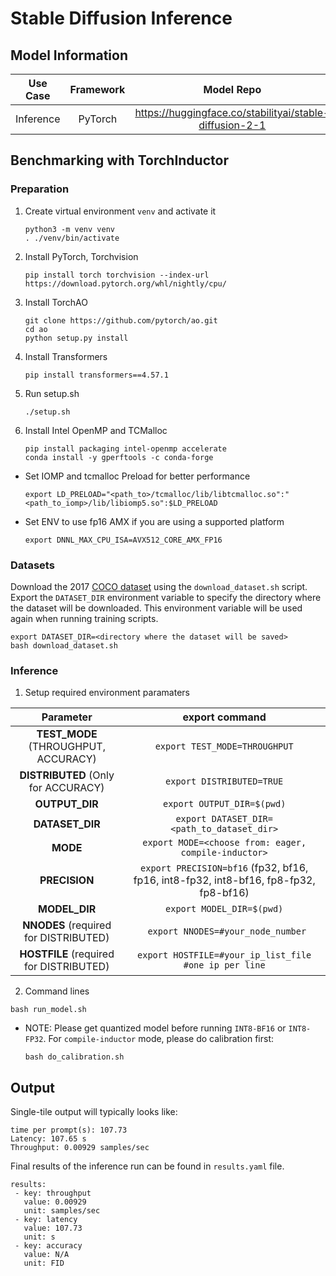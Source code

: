 # Stable Diffusion Inference

## Model Information

| **Use Case** | **Framework** | **Model Repo** | **Branch/Commit/Tag** | **Optional Patch** |
|:---:| :---: |:--------------:|:---------------------:|:------------------:|
|  Inference   |    PyTorch    |       https://huggingface.co/stabilityai/stable-diffusion-2-1       |           -           |         -          |

## Benchmarking with TorchInductor
### Preparation

1. Create virtual environment `venv` and activate it
    ```
    python3 -m venv venv
    . ./venv/bin/activate
    ```
2. Install PyTorch, Torchvision
    ```
    pip install torch torchvision --index-url https://download.pytorch.org/whl/nightly/cpu/
    ```
3. Install TorchAO
    ```
    git clone https://github.com/pytorch/ao.git
    cd ao
    python setup.py install
    ```
4. Install Transformers
    ```
    pip install transformers==4.57.1
    ```
5. Run setup.sh
    ```
    ./setup.sh
    ```
6. Install Intel OpenMP and TCMalloc
    ```
    pip install packaging intel-openmp accelerate
    conda install -y gperftools -c conda-forge
    ```
* Set IOMP and tcmalloc Preload for better performance
    ```
    export LD_PRELOAD="<path_to>/tcmalloc/lib/libtcmalloc.so":"<path_to_iomp>/lib/libiomp5.so":$LD_PRELOAD
    ```
* Set ENV to use fp16 AMX if you are using a supported platform
    ```
    export DNNL_MAX_CPU_ISA=AVX512_CORE_AMX_FP16
    ```

### Datasets

Download the 2017 [COCO dataset](https://cocodataset.org) using the `download_dataset.sh` script.
Export the `DATASET_DIR` environment variable to specify the directory where the dataset will be downloaded. This environment variable will be used again when running training scripts.
```
export DATASET_DIR=<directory where the dataset will be saved>
bash download_dataset.sh
```

### Inference
1. Setup required environment paramaters

| **Parameter**                |                                  **export command**                                  |
|:---------------------------:|:------------------------------------------------------------------------------------:|
| **TEST_MODE** (THROUGHPUT, ACCURACY)              | `export TEST_MODE=THROUGHPUT`                  |
| **DISTRIBUTED** (Only for ACCURACY)              | `export DISTRIBUTED=TRUE`                  |
| **OUTPUT_DIR**               |                               `export OUTPUT_DIR=$(pwd)`                               |
| **DATASET_DIR**       |          `export DATASET_DIR=<path_to_dataset_dir>`             |
| **MODE**      | `export MODE=<choose from: eager, compile-inductor>`     |
| **PRECISION**     |                  `export PRECISION=bf16` (fp32, bf16, fp16, int8-fp32, int8-bf16, fp8-fp32, fp8-bf16) |
| **MODEL_DIR**               |                               `export MODEL_DIR=$(pwd)`                               |
| **NNODES** (required for DISTRIBUTED)              | ` export NNODES=#your_node_number`                  |
| **HOSTFILE** (required for DISTRIBUTED)              | `export HOSTFILE=#your_ip_list_file #one ip per line`                  |

2. Command lines
```
bash run_model.sh
```

* NOTE:
Please get quantized model before running `INT8-BF16` or `INT8-FP32`.
For `compile-inductor` mode, please do calibration first:
  ```
  bash do_calibration.sh
  ```

## Output

Single-tile output will typically looks like:

```
time per prompt(s): 107.73
Latency: 107.65 s
Throughput: 0.00929 samples/sec
```
Final results of the inference run can be found in `results.yaml` file.
```
results:
 - key: throughput
   value: 0.00929
   unit: samples/sec
 - key: latency
   value: 107.73
   unit: s
 - key: accuracy
   value: N/A
   unit: FID
```
